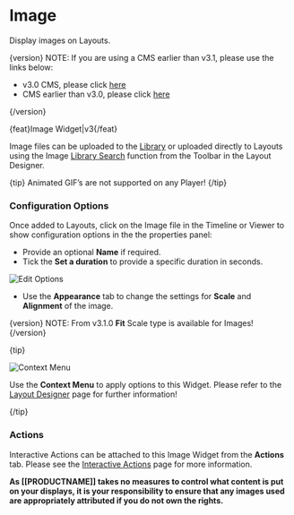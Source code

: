 <!--toc=widgets-->

# Image

Display images on Layouts.

{version}
NOTE:  If you are using a CMS earlier than v3.1, please use the links below:

- v3.0 CMS, please click [here](media_module_image_3.html)
- CMS earlier than v3.0, please click [here](media_module_image_2.html)

{/version}

{feat}Image Widget|v3{/feat}

Image files can be uploaded to the [Library](media_library.html) or uploaded directly to Layouts using the Image [Library Search](layouts_library_search.html) function from the Toolbar in the Layout Designer.

{tip}
Animated GIF’s are not supported on any Player!
{/tip}

### Configuration Options

Once added to Layouts, click on the Image file in the Timeline or Viewer to show configuration options in the the properties panel:

- Provide an optional **Name** if required.
- Tick the **Set a duration** to provide a specific duration in seconds.

![Edit Options](img\v3.1_media_image_options.png)

- Use the **Appearance** tab to change the settings for **Scale** and **Alignment** of the image.

{version}
NOTE: From v3.1.0 **Fit** Scale type is available for Images!
{/version}

{tip}

![Context Menu](img\v3.1_layouts_widgets_context_menu.png)

Use the **Context Menu** to apply options to this Widget. Please refer to the [Layout Designer](layouts_designer.html) page for further information!

{/tip}

### Actions

Interactive Actions can be attached to this Image Widget from the **Actions** tab. Please see the [Interactive Actions](layouts_interactive_actions.html) page for more information.



**As [[PRODUCTNAME]] takes no measures to control what content is put on your displays, it is your responsibility to ensure that any images used are appropriately attributed if you do not own the rights.**